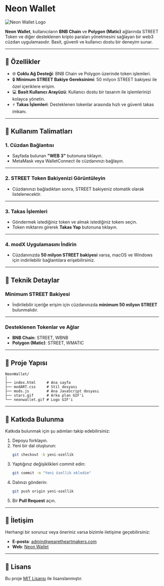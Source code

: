 # Neon Wallet

![Neon Wallet Logo](https://modfxmarket.com/neonwallet/neonwallet-opt.gif)

**Neon Wallet**, kullanıcıların **BNB Chain** ve **Polygon (Matic)** ağlarında STREET Token ve diğer desteklenen kripto paraları yönetmesini sağlayan bir web3 cüzdan uygulamasıdır. Basit, güvenli ve kullanıcı dostu bir deneyim sunar.

---

## 🚀 Özellikler

- 🌐 **Çoklu Ağ Desteği**: BNB Chain ve Polygon üzerinde token işlemleri.
- 🔒 **Minimum STREET Bakiye Gereksinimi**: 50 milyon STREET bakiyesi ile özel içeriklere erişim.
- 💻 **Basit Kullanıcı Arayüzü**: Kullanıcı dostu bir tasarım ile işlemlerinizi kolayca yönetin.
- ⚡ **Takas İşlemleri**: Desteklenen tokenlar arasında hızlı ve güvenli takas imkanı.

---

## 🎯 Kullanım Talimatları

### 1. Cüzdan Bağlantısı
- Sayfada bulunan **"WEB 3"** butonuna tıklayın.
- MetaMask veya WalletConnect ile cüzdanınızı bağlayın.

---

### 2. STREET Token Bakiyenizi Görüntüleyin
- Cüzdanınızı bağladıktan sonra, STREET bakiyeniz otomatik olarak listelenecektir.

---

### 3. Takas İşlemleri
- Göndermek istediğiniz token ve almak istediğiniz tokenı seçin.
- Token miktarını girerek **Takas Yap** butonuna tıklayın.

---

### 4. modX Uygulamasını İndirin
- Cüzdanınızda **50 milyon STREET bakiyesi** varsa, macOS ve Windows için indirilebilir bağlantılara erişebilirsiniz.

---

## 🔧 Teknik Detaylar

### Minimum STREET Bakiyesi
- İndirilebilir içeriğe erişim için cüzdanınızda **minimum 50 milyon STREET** bulunmalıdır.

---

### Desteklenen Tokenlar ve Ağlar
- **BNB Chain**: STREET, WBNB
- **Polygon (Matic)**: STREET, WMATIC

---

## 📂 Proje Yapısı

```plaintext
NeonWallet/
│
├── index.html     # Ana sayfa
├── modART.css     # Stil dosyası
├── mods.js        # Ana JavaScript dosyası
├── stars.gif      # Arka plan GIF'i
└── neonwallet.gif # Logo GIF'i
```

---

## 🤝 Katkıda Bulunma

Katkıda bulunmak için şu adımları takip edebilirsiniz:

1. Depoyu forklayın.
2. Yeni bir dal oluşturun:
   ```bash
   git checkout -b yeni-ozellik
   ```
3. Yaptığınız değişiklikleri commit edin:
   ```bash
   git commit -m "Yeni özellik ekledim"
   ```
4. Dalınızı gönderin:
   ```bash
   git push origin yeni-ozellik
   ```
5. Bir **Pull Request** açın.

---

## 📧 İletişim

Herhangi bir sorunuz veya öneriniz varsa bizimle iletişime geçebilirsiniz:

- **E-posta**: [admin@wearetheartmakers.com](mailto:admin@wearetheartmakers.com)
- **Web**: [Neon Wallet](https://modfxmarket.com/neonwallet)

---

## 📜 Lisans

Bu proje [MIT Lisansı](LICENSE) ile lisanslanmıştır.
